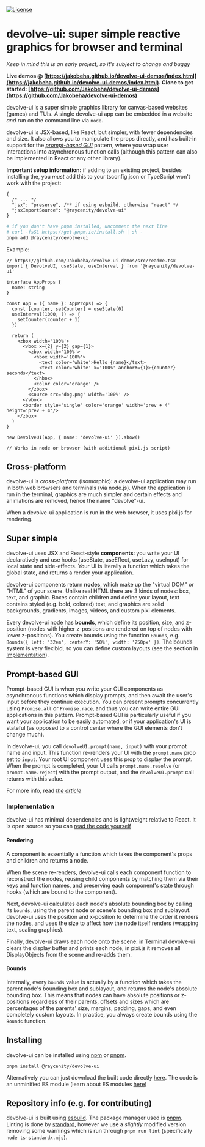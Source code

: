 [![License](https://img.shields.io/badge/License-Apache_2.0-blue.svg)](https://opensource.org/licenses/Apache-2.0)

# devolve-ui: super simple reactive graphics for browser and terminal

*Keep in mind this is an early project, so it's subject to change and buggy*

**Live demos @ [https://jakobeha.github.io/devolve-ui-demos/index.html](https://jakobeha.github.io/devolve-ui-demos/index.html). Clone to get started: [https://github.com/Jakobeha/devolve-ui-demos](https://github.com/Jakobeha/devolve-ui-demos)**

devolve-ui is a super simple graphics library for canvas-based websites (games) and TUIs. A single devolve-ui app can be embedded in a website *and* run on the command line via `node`.

devolve-ui is JSX-based, like React, but simpler, with fewer dependencies and size. It also allows you to manipulate the props directly, and has built-in support for the [*prompt-based GUI*](prompt-based-gui.md) pattern, where you wrap user interactions into asynchronous function calls (although this pattern can also be implemented in React or any other library).

**Important setup information:** if adding to an existing project, besides installing the, you *must* add this to your tsconfig.json or TypeScript won't work with the project:

```json5
{
  /* ... */
  "jsx": "preserve", /** if using esbuild, otherwise "react" */
  "jsxImportSource": "@raycenity/devolve-ui"
}
```

```bash
# if you don't have pnpm installed, uncomment the next line
# curl -fsSL https://get.pnpm.io/install.sh | sh -
pnpm add @raycenity/devolve-ui
```

Example:

```tsx
// https://github.com/Jakobeha/devolve-ui-demos/src/readme.tsx
import { DevolveUI, useState, useInterval } from '@raycenity/devolve-ui'

interface AppProps {
  name: string
}

const App = ({ name }: AppProps) => {
  const [counter, setCounter] = useState(0)
  useInterval(1000, () => {
    setCounter(counter + 1)
  })

  return (
    <zbox width='100%'>
      <vbox x={2} y={2} gap={1}>
        <zbox width='100%'>
          <hbox width='100%'>
            <text color='white'>Hello {name}</text>
            <text color='white' x='100%' anchorX={1}>{counter} seconds</text>
          </hbox>
          <color color='orange' />
        </zbox>
        <source src='dog.png' width='100%' />
      </vbox>
      <border style='single' color='orange' width='prev + 4' height='prev + 4'/>
    </zbox>
  )
}

new DevolveUI(App, { name: 'devolve-ui' }).show()

// Works in node or browser (with additional pixi.js script)
```

## Cross-platform

devolve-ui is *cross-platform* (isomorphic): a devolve-ui application may run in both web browsers and terminals (via node.js). When the application is run in the terminal, graphics are much simpler and certain effects and animations are removed, hence the name "devolve"-ui.

When a devolve-ui application is run in the web browser, it uses pixi.js for rendering.

## Super simple

devolve-ui uses JSX and React-style **components**: you write your UI declaratively and use hooks (useState, useEffect, useLazy, useInput) for local state and side-effects. Your UI is literally a function which takes the global state, and returns a render your application.

devolve-ui components return **nodes**, which make up the "virtual DOM" or "HTML" of your scene. Unlike real HTML there are 3 kinds of nodes: box, text, and graphic. Boxes contain children and define your layout, text contains styled (e.g. bold, colored) text, and graphics are solid backgrounds, gradients, images, videos, and custom pixi elements.

Every devolve-ui node has **bounds**, which define its position, size, and z-position (nodes with higher z-positions are rendered on top of nodes with lower z-positions). You create bounds using the function `Bounds`, e.g. `Bounds({ left: '32em', centerY: '50%', width: '250px' })`. The bounds system is very flexibld, so you can define custom layouts (see the section in [Implementation](#Bounds)).

## Prompt-based GUI

Prompt-based GUI is when you write your GUI components as asynchronous functions which display prompts, and then await the user's input before they continue execution. You can present prompts concurrently using `Promise.all` or `Promise.race`, and thus you can write entire GUI applications in this pattern. Prompt-based GUI is particularly useful if you want your application to be easily automated, or if your application's UI is stateful (as opposed to a control center where the GUI elements don't change much).

In devolve-ui, you call `devolveUI.prompt(name, input)` with your prompt name and input. This function re-renders your UI with the `prompt.name` prop set to `input`. Your root UI component uses this prop to display the prompt. When the prompt is completed, your UI calls `prompt.name.resolve` (or `prompt.name.reject`) with the prompt output, and the `devolveUI.prompt` call returns with this value.

For more info, read [*the article*](prompt-based-gui.md)

### Implementation

devolve-ui has minimal dependencies and is lightweight relative to React. It is open source so you can [read the code yourself](https://github.com/Jakobeha/devolve-ui/tree/master/src)

#### Rendering

A component is essentially a function which takes the component's props and children and returns a node.

When the scene re-renders, devolve-ui calls each component function to reconstruct the nodes, reusing child components by matching them via their keys and function names, and preserving each component's state through hooks (which  are bound to the component).

Next, devolve-ui calculates each node's absolute bounding box by calling its `bounds`, using the parent node or scene's bounding box and sublayout. devolve-ui uses the position and x-position to determine the order it renders the nodes, and uses the size to affect how the node itself renders (wrapping text, scaling graphics).

Finally, devolve-ui draws each node onto the scene: in Terminal devolve-ui clears the display buffer and prints each node, in pixi.js it removes all DisplayObjects from the scene and re-adds them.

#### Bounds

Internally, every `bounds` value is actually by a function which takes the parent node's bounding
box and sublayout, and returns the node's absolute bounding box. This means that nodes can have absolute positions or z-positions regardless of their parents,  offsets and sizes which are percentages of the parents' size, margins, padding, gaps, and even completely custom layouts. In practice, you always create bounds using the `Bounds` function.

## Installing

devolve-ui can be installed using [npm](https://www.npmjs.com/) or [pnpm](https://pnpm.io/).

```shell
pnpm install @raycenity/devolve-ui
```

Alternatively you can just download the built code directly [here](https://github.com/Jakobeha/devolve-ui/releases/latest). The code is an unminified ES module (learn about ES modules [here](https://developer.mozilla.org/en-US/docs/Web/JavaScript/Guide/Modules))

## Repository info (e.g. for contributing)

devolve-ui is built using [esbuild](https://esbuild.org/). The package manager used is [pnpm](https://pnpm.io/). Linting is done by [standard](https://standardjs.com/), however we use a *slightly* modified version removing some warnings which is run through `pnpm run lint` (specifically `node ts-standardx.mjs`).
